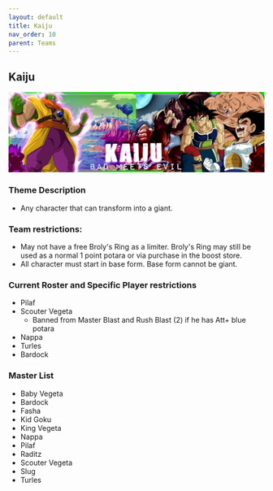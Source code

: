 ```yaml
---
layout: default
title: Kaiju
nav_order: 10
parent: Teams
---
```

## Kaiju
 ![](../images/kaiju.jpg)

### Theme Description
- Any character that can transform into a giant.

### Team restrictions:
  - May not have a free Broly's Ring as a limiter. Broly's Ring may still be used as a normal 1 point potara or via purchase in the boost store.
  - All character must start in base form. Base form cannot be giant.

### Current Roster and Specific Player restrictions

- Pilaf
- Scouter Vegeta
  - Banned from Master Blast and Rush Blast (2) if he has Att+ blue potara
- Nappa
- Turles
- Bardock

### Master List
- Baby Vegeta 
- Bardock
- Fasha
- Kid Goku
- King Vegeta
- Nappa
- Pilaf
- Raditz
- Scouter Vegeta
- Slug
- Turles
